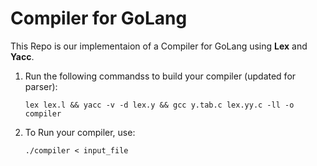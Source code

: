 # Compiler for GoLang

This Repo is our implementaion of a Compiler for GoLang using **Lex** and **Yacc**.

1. Run the following commandss to build your compiler (updated for parser):
    ```
    lex lex.l && yacc -v -d lex.y && gcc y.tab.c lex.yy.c -ll -o compiler
    ```
2. To Run your compiler, use:
    ```
    ./compiler < input_file
    ```

